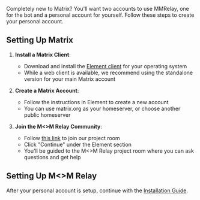 Completely new to Matrix? You'll want two accounts to use MMRelay, one for the bot and a personal account for yourself. Follow these steps to create your personal account.

## Setting Up Matrix

1. **Install a Matrix Client**:
   - Download and install the [Element client](https://element.io/download) for your operating system
   - While a web client is available, we recommend using the standalone version for your main Matrix account

2. **Create a Matrix Account**:
   - Follow the instructions in Element to create a new account
   - You can use matrix.org as your homeserver, or choose another public homeserver

3. **Join the M<>M Relay Community**:
   - Follow [this link](https://matrix.to/#/#mmrelay:meshnet.club) to join our project room
   - Click "Continue" under the Element section
   - You'll be guided to the M<>M Relay project room where you can ask questions and get help

## Setting Up M<>M Relay

After your personal account is setup, continue with the [Installation Guide](https://github.com/geoffwhittington/meshtastic-matrix-relay/blob/main/INSTRUCTIONS.md).